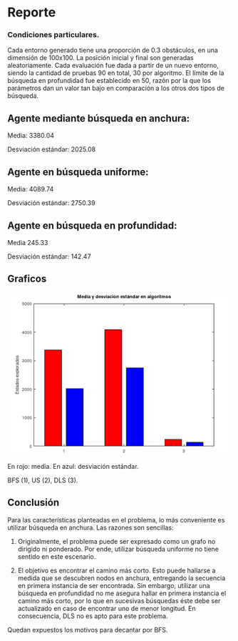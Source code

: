 # Reporte

### Condiciones particulares.

Cada entorno generado tiene una proporción de 0.3 obstáculos, en una dimensión de 100x100. La posición inicial y final son generadas aleatoriamente. Cada evaluación fue dada a partir de un nuevo entorno, siendo la cantidad de pruebas 90 en total, 30 por algoritmo. El límite de la búsqueda en profundidad fue establecido en 50, razón por la que los parámetros dan un valor tan bajo en comparación a los otros dos tipos de búsqueda.

## Agente mediante búsqueda en anchura:

Media: 3380.04

Desviación estándar: 2025.08

## Agente en búsqueda uniforme:

Media: 4089.74

Desviación estándar: 2750.39

## Agente en búsqueda en profundidad:

Media 245.33

Desviación estándar: 142.47

## Graficos

![report](report.png?raw=true "Title")

En rojo: media. En azul: desviación estándar.

BFS (1), US (2), DLS (3).

## Conclusión

Para las características planteadas en el problema, lo más conveniente es utilizar búsqueda en anchura. Las razones son sencillas:

1. Originalmente, el problema puede ser expresado como un grafo no dirigido ni ponderado. Por ende, utilizar búsqueda uniforme no tiene sentido en este escenario.

2. El objetivo es encontrar el camino más corto. Esto puede hallarse a medida que se descubren nodos en anchura, entregando la secuencia en primera instancia de ser encontrada. Sin embargo, utilizar una búsqueda en profundidad no me asegura hallar en primera instancia el camino más corto, por lo que en sucesivas búsquedas éste debe ser actualizado en caso de encontrar uno de menor longitud. En consecuencia, DLS no es apto para este problema.

Quedan expuestos los motivos para decantar por BFS.
